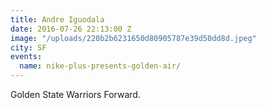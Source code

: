 ```yaml
---
title: Andre Iguodala
date: 2016-07-26 22:13:00 Z
image: "/uploads/220b2b6231650d80905787e39d50dd8d.jpeg"
city: SF
events:
  name: nike-plus-presents-golden-air/
---
```


Golden State Warriors Forward. 